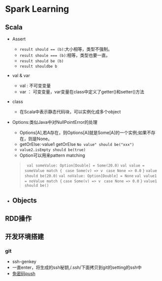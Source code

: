 
# Spark Learning
## Scala
- Assert
	 - `result should == (b)`:大小相等，类型不强制。
	 - `result shoule === (b)`:相等，类型也要一直。
	 - `result should be (b)`
	 - `result shouldbe b`

- val & var
	- val : 不可变变量
	- var ： 可变变量，var变量在class中定义了getter()和setter()方法

- class
	- 在Scala中表示静态代码块，可以实例化成多个object
- Options:类似Java中对NullPointError的处理
	- Options[A],若A存在，则Options[A]就是Some[A]的一个实例;如果不存在，则是None。
	- getOrElse:·value1 getOrElse `No value" should be("xxx")`
	- `value2.isEmpty should be(true)`
	- Option可以用来pattern matching
	>` val someValue: Option[Double] = Some(20.0)`
`val value = someValue match {`
 ` case Some(v) => v`
 ` case None => 0.0`
`}`
`value should be(20.0)`
`val noValue: Option[Double] = None`
`val value1 = noValue match {`
  `case Some(v) => v`
 ` case None => 0.0`
`}`
`value1 should be()`

- Objects
	- 

## RDD操作


## 开发环境搭建
### git
- ssh-genkey
- 一直enter，将生成的ssh秘钥,/.ssh/下面拷贝到git的setting的ssh中
- [免密码push](http://yongqing.is-programmer.com/posts/80371.html)